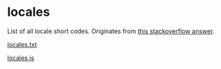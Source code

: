 # locales

List of all locale short codes. Originates from [this stackoverflow answer](https://stackoverflow.com/questions/3191664/list-of-all-locales-and-their-short-codes#3191729).

[locales.txt](https://raw.githubusercontent.com/henninghall/locales/master/locales.txt)

[locales.js](https://raw.githubusercontent.com/henninghall/locales/master/locales.js)
